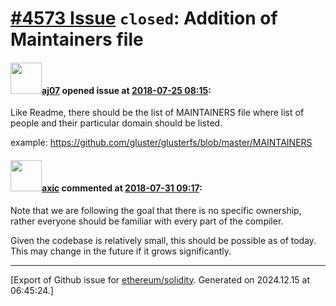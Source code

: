 # [\#4573 Issue](https://github.com/ethereum/solidity/issues/4573) `closed`: Addition of Maintainers file

#### <img src="https://avatars.githubusercontent.com/u/9623159?v=4" width="50">[aj07](https://github.com/aj07) opened issue at [2018-07-25 08:15](https://github.com/ethereum/solidity/issues/4573):

Like Readme, there should be the list of MAINTAINERS file where list of people and their particular domain should be listed. 

example:  https://github.com/gluster/glusterfs/blob/master/MAINTAINERS

#### <img src="https://avatars.githubusercontent.com/u/20340?v=4" width="50">[axic](https://github.com/axic) commented at [2018-07-31 09:17](https://github.com/ethereum/solidity/issues/4573#issuecomment-409153753):

Note that we are following the goal that there is no specific ownership, rather everyone should be familiar with every part of the compiler.

Given the codebase is relatively small, this should be possible as of today. This may change in the future if it grows significantly.


-------------------------------------------------------------------------------



[Export of Github issue for [ethereum/solidity](https://github.com/ethereum/solidity). Generated on 2024.12.15 at 06:45:24.]
